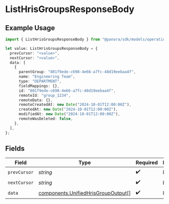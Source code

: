 # ListHrisGroupsResponseBody

## Example Usage

```typescript
import { ListHrisGroupsResponseBody } from "@panora/sdk/models/operations";

let value: ListHrisGroupsResponseBody = {
  prevCursor: "<value>",
  nextCursor: "<value>",
  data: [
    {
      parentGroup: "801f9ede-c698-4e66-a7fc-48d19eebaa4f",
      name: "Engineering Team",
      type: "DEPARTMENT",
      fieldMappings: {},
      id: "801f9ede-c698-4e66-a7fc-48d19eebaa4f",
      remoteId: "group_1234",
      remoteData: {},
      remoteCreatedAt: new Date("2024-10-01T12:00:00Z"),
      createdAt: new Date("2024-10-01T12:00:00Z"),
      modifiedAt: new Date("2024-10-01T12:00:00Z"),
      remoteWasDeleted: false,
    },
  ],
};
```

## Fields

| Field                                                                                    | Type                                                                                     | Required                                                                                 | Description                                                                              |
| ---------------------------------------------------------------------------------------- | ---------------------------------------------------------------------------------------- | ---------------------------------------------------------------------------------------- | ---------------------------------------------------------------------------------------- |
| `prevCursor`                                                                             | *string*                                                                                 | :heavy_check_mark:                                                                       | N/A                                                                                      |
| `nextCursor`                                                                             | *string*                                                                                 | :heavy_check_mark:                                                                       | N/A                                                                                      |
| `data`                                                                                   | [components.UnifiedHrisGroupOutput](../../models/components/unifiedhrisgroupoutput.md)[] | :heavy_check_mark:                                                                       | N/A                                                                                      |